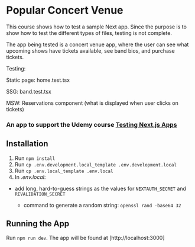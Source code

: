 # Popular Concert Venue

This course shows how to test a sample Next app. Since the purpose is to show how to test the different types of files, testing is not complete. 

The app being tested is a concert venue app, where the user can see what upcoming shows have tickets available, see band bios, and purchase tickets.

Testing:

Static page: home.test.tsx

SSG: band.test.tsx

MSW: Reservations component (what is displayed when user clicks on tickets)
### An app to support the Udemy course [Testing Next.js Apps](https://www.udemy.com/course/nextjs-testing/)

## Installation

1. Run `npm install`
1. Run `cp .env.development.local_template .env.development.local`
1. Run `cp .env.local_template .env.local`
1. In _.env.local_:

- add long, hard-to-guess strings as the values for `NEXTAUTH_SECRET` and `REVALIDATION_SECRET`

  - command to generate a random string: `openssl rand -base64 32`

## Running the App

Run `npm run dev`. The app will be found at [http://localhost:3000]
